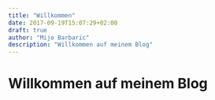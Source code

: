 ```yaml
---
title: "Willkommen"
date: 2017-09-19T15:07:29+02:00
draft: true
author: "Mijo Barbaric"
description: "Willkommen auf meinem Blog"
---
```

# Willkommen auf meinem Blog